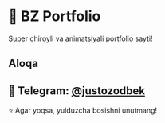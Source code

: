 # 🎨 BZ Portfolio
Super chiroyli va animatsiyali portfolio sayti!
## Aloqa

📱 Telegram: [@justozodbek](https://t.me/justozodbek)
---
⭐ Agar yoqsa, yulduzcha bosishni unutmang!
